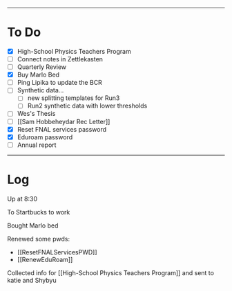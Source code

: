 
---
# To Do

- [x] High-School Physics Teachers Program
- [ ] Connect notes in Zettlekasten
- [ ] Quarterly Review
- [x] Buy Marlo Bed
- [ ] Ping Lipika to update the BCR
- [ ] Synthetic data... 
	- [ ] new splitting templates for Run3 
	- [ ] Run2 synthetic data with lower thresholds
- [ ] Wes's Thesis
- [ ] [[Sam Hobbeheydar Rec Letter]]
- [x] Reset FNAL services password
- [x] Eduroam password
- [ ] Annual report
---

# Log

Up at 8:30

To Startbucks to work

Bought Marlo bed

Renewed some pwds:
- [[ResetFNALServicesPWD]]
- [[RenewEduRoam]]

Collected info for [[High-School Physics Teachers Program]] and sent to katie and Shybyu



